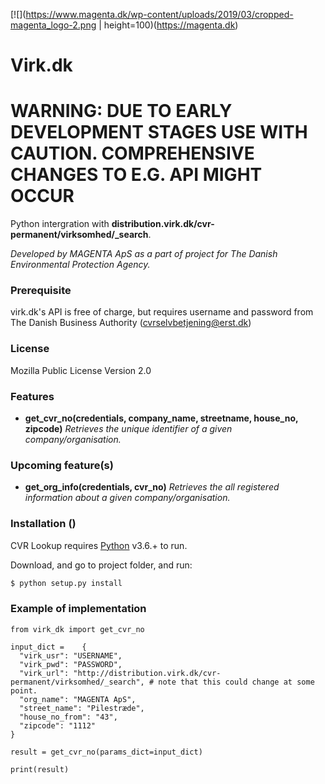[![](https://www.magenta.dk/wp-content/uploads/2019/03/cropped-magenta_logo-2.png | height=100)(https://magenta.dk)

# Virk.dk 

# WARNING: DUE TO EARLY DEVELOPMENT STAGES USE WITH CAUTION. COMPREHENSIVE CHANGES TO E.G. API MIGHT OCCUR

Python intergration with **distribution.virk.dk/cvr-permanent/virksomhed/_search**.

*Developed by MAGENTA ApS as a part of project for The Danish Environmental Protection Agency.*

### Prerequisite

virk.dk's API is free of charge, but requires username and password from The Danish Business Authority (cvrselvbetjening@erst.dk)

### License

Mozilla Public License Version 2.0

### Features

  - **get_cvr_no(credentials, company_name, streetname, house_no, zipcode)**
  *Retrieves the unique identifier of a given company/organisation.*

### Upcoming feature(s)

  - **get_org_info(credentials, cvr_no)**
  *Retrieves the all registered information about a given company/organisation.*

### Installation ()

CVR Lookup requires [Python](https://www.python.org/) v3.6.+ to run.

Download, and go to project folder, and run:

```sh
$ python setup.py install
```

### Example of implementation

```
from virk_dk import get_cvr_no

input_dict =	{
  "virk_usr": "USERNAME",
  "virk_pwd": "PASSWORD",
  "virk_url": "http://distribution.virk.dk/cvr-permanent/virksomhed/_search", # note that this could change at some point.
  "org_name": "MAGENTA ApS",
  "street_name": "Pilestræde",
  "house_no_from": "43",
  "zipcode": "1112"
}

result = get_cvr_no(params_dict=input_dict)

print(result)
```

